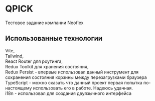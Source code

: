 # QPICK

Тестовое задание компании Neoflex

## Использованные технологии

Vite,  
Tailwind,  
React Router для роутинга,  
Redux Toolkit для хранения состояния,  
Redux Persist - впервые использовал данный инструмент для сохранения состояния корзины между перезагрузками браузера  
TypeScript - можно сказать что данный проект первая попытка по-настоящему использовать его в работе. Надеюсь удачная.  
i18n - использовал для создания двуязычного интерфейса
